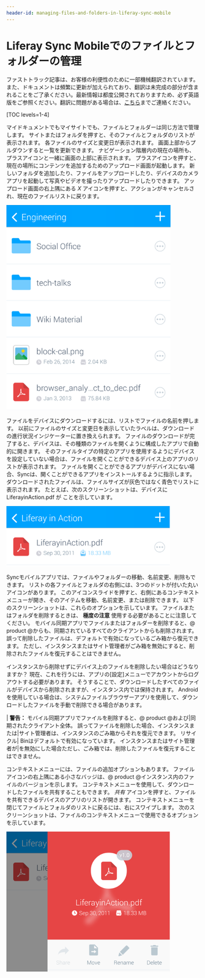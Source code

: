 ```yaml
---
header-id: managing-files-and-folders-in-liferay-sync-mobile
---
```


# Liferay Sync Mobileでのファイルとフォルダーの管理

<p class="alert alert-info"><span class="wysiwyg-color-blue120">ファストトラック記事は、お客様の利便性のために一部機械翻訳されています。また、ドキュメントは頻繁に更新が加えられており、翻訳は未完成の部分が含まれることをご了承ください。最新情報は都度公開されておりますため、必ず英語版をご参照ください。翻訳に問題がある場合は、<a href="mailto:support-content-jp@liferay.com">こちら</a>までご連絡ください。</span></p>

[TOC levels=1-4]

マイドキュメントでもマイサイトでも、ファイルとフォルダーは同じ方法で管理します。 サイトまたはフォルダを押すと、そのファイルとフォルダのリストが表示されます。 各ファイルのサイズと変更日が表示されます。 画面上部からプルダウンすると一覧を更新できます。 ナビゲーション階層内の現在の場所も、プラスアイコンと一緒に画面の上部に表示されます。 プラスアイコンを押すと、現在の場所にコンテンツを追加するためのアップロード画面が起動します。 新しいフォルダを追加したり、ファイルをアップロードしたり、デバイスのカメラアプリを起動して写真やビデオを撮ったりアップロードしたりできます。 アップロード画面の右上隅にある *X* アイコンを押すと、アクションがキャンセルされ、現在のファイルリストに戻ります。

![図1：同期では、ファイルとフォルダーがリストに表示されます。](../../../../images/sync-mobile-site.png)

ファイルをデバイスにダウンロードするには、リストでファイルの名前を押します。 以前にファイルのサイズと変更日を表示していたラベルは、ダウンロードの進行状況インジケーターに置き換えられます。 ファイルのダウンロードが完了すると、デバイスは、その種類のファイルを開くように構成したアプリで自動的に開きます。 そのファイルタイプの特定のアプリを使用するようにデバイスを設定していない場合は、ファイルを開くことができるデバイス上のアプリのリストが表示されます。 ファイルを開くことができるアプリがデバイスにない場合、Syncは、開くことができるアプリをインストールするように指示します。 ダウンロードされたファイルは、ファイルサイズが灰色ではなく青色でリストに表示されます。 たとえば、次のスクリーンショットは、デバイスにLiferayinAction.pdf</code> が ことを示しています。</p>

<p spaces-before="0"><img src="../../../../images/sync-mobile-file-downloaded.png" alt="図2：ダウンロードしたファイルのサイズが青でリストに表示されます。" /></p>

<p spaces-before="0">Syncモバイルアプリでは、ファイルやフォルダーの移動、名前変更、削除もできます。 リストの各ファイルとフォルダの右側には、3つのドットが付いた丸いアイコンがあります。 このアイコンスライドを押すと、右側にあるコンテキストメニューが開き、そのアイテムを移動、名前変更、または削除できます。 以下のスクリーンショットは、これらのオプションを示しています。 ファイルまたはフォルダを削除するときは、 <strong x-id="1">極度の注意</strong> 使用する必要があることに注意してください。 モバイル同期アプリでファイルまたはフォルダーを削除すると、@ product @からも、同期されているすべてのクライアントからも削除されます。 誤って削除したファイルは、デフォルトで有効になっているごみ箱から復元できます。 ただし、インスタンスまたはサイト管理者がごみ箱を無効にすると、削除されたファイルを復元することはできません。</p>

<p spaces-before="0">インスタンスから削除せずにデバイス上のファイルを削除したい場合はどうなりますか？ 現在、これを行うには、アプリの[設定]メニューでアカウントからログアウトする必要があります。 そうすることで、ダウンロードしたすべてのファイルがデバイスから削除されますが、インスタンス内では保持されます。 Androidを使用している場合は、システムファイルブラウザーアプリを使用して、ダウンロードしたファイルを手動で削除できる場合があります。</p>

<p spaces-before="0">| <strong x-id="1">警告：</strong> モバイル同期アプリでファイルを削除すると、@ product @および|同期されたクライアント全体。 誤ってファイルを削除した場合、インスタンスまたは|サイト管理者は、インスタンスのごみ箱からそれを復元できます。 リサイクル| Binはデフォルトで有効になっています。 インスタンスまたはサイト管理者が|を無効にした場合ただし、ごみ箱では、削除したファイルを復元することはできません。</p>

<p spaces-before="0">コンテキストメニューには、ファイルの追加オプションもあります。 ファイルアイコンの右上隅にある小さなバッジは、@ product @インスタンス内のファイルのバージョンを示します。 コンテキストメニューを使用して、ダウンロードしたファイルを共有することもできます。 <em x-id="3">共有</em> アイコンを押すと、ファイルを共有できるデバイスのアプリのリストが開きます。 コンテキストメニューを閉じてファイルとフォルダのリストに戻るには、右にスワイプします。 次のスクリーンショットは、ファイルのコンテキストメニューで使用できるオプションを示しています。</p>

<p spaces-before="0"><img src="../../../../images/sync-mobile-file-actions.png" alt="図3：ファイルのアイコンのバッジは、@ product @インスタンス内のファイルのバージョンを示しています。 ダウンロードしたファイルを共有することもできます。" /></p>
